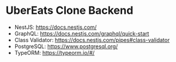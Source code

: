 # UberEats Clone Backend

- NestJS: https://docs.nestjs.com/
- GraphQL: https://docs.nestjs.com/graphql/quick-start
- Class Validator: https://docs.nestjs.com/pipes#class-validator
- PostgreSQL: https://www.postgresql.org/
- TypeORM: https://typeorm.io/#/
